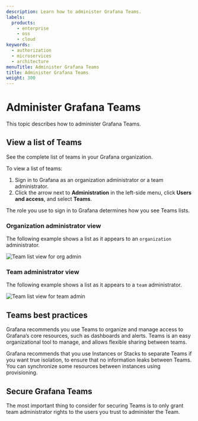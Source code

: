 ```yaml
---
description: Learn how to administer Grafana Teams.
labels:
  products:
    - enterprise
    - oss
    - cloud
keywords:
  - authorization
  - microservices
  - architecture
menuTitle: Administer Grafana Teams
title: Administer Grafana Teams
weight: 300
---
```


# Administer Grafana Teams

This topic describes how to administer Grafana Teams.

## View a list of Teams

See the complete list of teams in your Grafana organization.

To view a list of teams:

1. Sign in to Grafana as an organization administrator or a team administrator.
1. Click the arrow next to **Administration** in the left-side menu, click **Users and access**, and select **Teams**. 

The role you use to sign in to Grafana determines how you see Teams lists. 

### Organization administrator view

The following example shows a list as it appears to an `organization` administrator.

![Team list view for org admin](/media/docs/grafana/screenshot-org-admin-team-list.png)

### Team administrator view

The following example shows a list as it appears to a `team` administrator.

![Team list view for team admin](/media/docs/grafana/screenshot-team-admin-team-list.png)


## Teams best practices

Grafana recommends you use Teams to organize and manage access to Grafana’s core resources, such as dashboards and alerts. Teams is an easy organizational tool to manage, and allows flexible sharing between teams.  

Grafana recommends that you use Instances or Stacks to separate Teams if you want true isolation, to ensure that no information leaks between Teams. You can synchronize some resources between instances using provisioning.

## Secure Grafana Teams

The most important thing to consider for securing Teams is to only grant team administrator rights to the users you trust to administer the Team.

